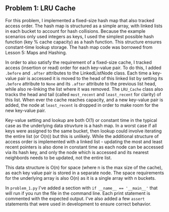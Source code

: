 ## Problem 1: LRU Cache  

For this problem, I implemented a fixed-size hash map that also tracked access order. The hash map is structured as a simple array, with linked lists in each bucket to account for hash collisions. Because the example scenarios only used integers as keys, I used the simplest possible hash function (key % cache capacity) as a hash function. This structure ensures constant-time lookup storage. The hash map code was borrowed from Lesson 5: Maps and Hashing.  

In order to also satisfy the requirement of a fixed-size cache, I tracked access (insertion or read) order for each key-value pair. To do this, I added `.before` and `.after` attributes to the LinkedListNode class. Each time a key-value pair is accessed it is moved to the head of this linked list by setting its `.before` attribute to `None` and its `.after` attribute to the previous list head, while also re-linking the list where it was removed. The `LRU_Cache` class also tracks the head and tail (called `most_recent` and `least_recent` for clarity) of this list. When ever the cache reaches capacity, and a new key-value pair is added, the node at `least_recent` is dropped in order to make room for the new key-value pair.

Key-value setting and lookup are both O(1) or constant time in the typical case as the underlying data struvture is a hash map. In a worst case if all keys were assigned to the same bucket, then lookup could involve iterating the entire list (or O(n)) but this is unlikely. While the additional structure of access order is implemented with a linked list - updating the most and least recent pointers is also done in constant time as each node can be accessed via its hash key, and only the node which is accessed and its nearest neighbords needs to be updated, not the entire list. 

This data structure is O(n) for space (where n is the max size of the cache), as each key value pair is stored in a separate node. The space requirements for the underlying array is also O(n) as it is a single array with n buckets.

In `problem_1.py` I've added a section with `if __name__ == '__main__'` that will run if you run the file in the command line. Each print statement is commented with the expected output. I've also added a few `assert` statements that were used in development to ensure correct behavior.
